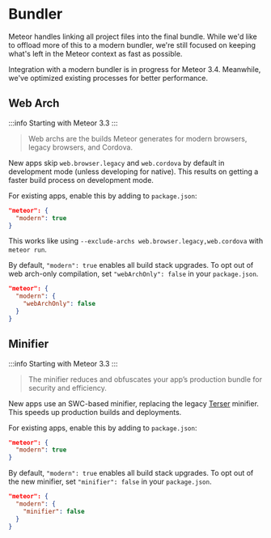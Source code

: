 # Bundler

Meteor handles linking all project files into the final bundle. While we'd like to offload more of this to a modern bundler, we're still focused on keeping what's left in the Meteor context as fast as possible.

Integration with a modern bundler is in progress for Meteor 3.4. Meanwhile, we've optimized existing processes for better performance.

## Web Arch

:::info
Starting with Meteor 3.3
:::

> Web archs are the builds Meteor generates for modern browsers, legacy browsers, and Cordova.

New apps skip `web.browser.legacy` and `web.cordova` by default in development mode (unless developing for native). This results on getting a faster build process on development mode.

For existing apps, enable this by adding to `package.json`:

```json
"meteor": {
  "modern": true
}
```

This works like using `--exclude-archs web.browser.legacy,web.cordova` with `meteor run`.

By default, `"modern": true` enables all build stack upgrades. To opt out of web arch-only compilation, set `"webArchOnly": false` in your `package.json`.

```json
"meteor": {
  "modern": {
    "webArchOnly": false
  }
}
```

## Minifier

:::info
Starting with Meteor 3.3
:::

> The minifier reduces and obfuscates your app’s production bundle for security and efficiency.

New apps use an SWC-based minifier, replacing the legacy [Terser](https://github.com/terser/terser) minifier. This speeds up production builds and deployments.

For existing apps, enable this by adding to `package.json`:

```json
"meteor": {
  "modern": true
}
```

By default, `"modern": true` enables all build stack upgrades. To opt out of the new minifier, set `"minifier": false` in your `package.json`.

```json
"meteor": {
  "modern": {
    "minifier": false
  }
}
```
